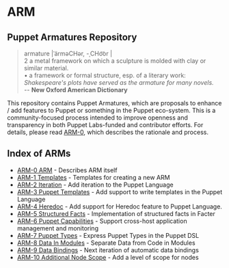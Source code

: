 ARM
===

Puppet Armatures Repository
---------------------------

<blockquote>
armature |ˈärməCHər, -ˌCHo͝or |<br />
2 a metal framework on which a sculpture is molded with clay or similar material. <br />
• a framework or formal structure, esp. of a literary work: <i>Shakespeare's plots have served as the armature for many novels.</i><br />
-- <b>New Oxford American Dictionary</b>
</blockquote>

This repository contains Puppet Armatures, which are proposals to enhance / add features to Puppet or something in the Puppet
eco-system. This is a community-focused process intended to improve openness and transparency in both Puppet Labs-funded
and contributor efforts. For details, please read [ARM-0](arm-0.arm/index.md), which describes the rationale and process.

Index of ARMs
-------------
* [ARM-0 ARM](arm-0.arm/index.md) - Describes ARM itself
* [ARM-1 Templates](arm-1.templates/templates) - Templates for creating a new ARM
* [ARM-2 Iteration](arm-2.iteration/index.md) - Add iteration to the Puppet Language
* [ARM-3 Puppet Templates](arm-3.puppet_templates/index.md) - Add support to write templates in the Puppet Language
* [ARM-4 Heredoc](arm-4.heredoc/index.md) - Add support for Heredoc feature to Puppet Language.
* [ARM-5 Structured Facts](arm-5.structured_facts/index.md) - Implementation of structured facts in Facter
* [ARM-6 Puppet Capabilities](arm-6.capabilities/index.md) - Support cross-host application management and monitoring
* [ARM-7 Puppet Types](arm-7.puppet_types/index.md) - Express Puppet Types in the Puppet DSL
* [ARM-8 Data In Modules](arm-8.data_in_modules/index.md) - Separate Data from Code in Modules
* [ARM-9 Data Bindings](arm-9.data_binding/index.md) - Next iteration of automatic data bindings
* [ARM-10 Additional Node Scope](arm-10.additional_node_scope/index.md) - Add a level of scope for nodes

